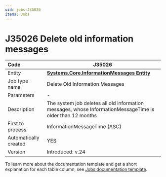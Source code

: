 ```yaml
---
uid: jobs-J35026
items: Jobs
---
```


# J35026 Delete old information messages

| Code                  | J35026 |
| :-------------------- | ------------------------------------------------------------|
| Entity                | **[Systems.Core.InformationMessages Entity](xref:Systems.Core.InformationMessages)**      |
| Job type name         | Delete Old Information Messages                                                           |
| Parameters            | \-                                                                                        |
| Description           | The system job deletes all old information messages, whose InformationMessageTime is older than 12 months|
| First to process      | InformationMessageTime (ASC)                                                          |
| Automatically created | YES                                                                                       |
| Version               | Introduced: v.24                                                                           |

To learn more about the documentation template and get a short explanation for each table column, see [Jobs documentation template](template.md).
